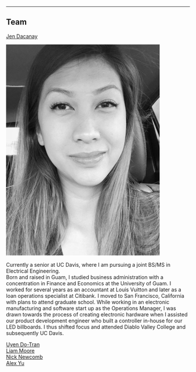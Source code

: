 ___
## Team

[Jen Dacanay](Jen.md)<br/>

![](images/JenBioPic.png)

Currently a senior at UC Davis, where I am pursuing a joint BS/MS in Electrical Engineering.  
Born and raised in Guam, I studied business administration with a concentration in Finance and Economics at the University of Guam. I worked for several years as an accountant at Louis Vuitton and later as a loan operations specialist at Citibank. I moved to San Francisco, California with plans to attend graduate school. While working in an electronic manufacturing and software start up as the Operations Manager, I was drawn towards the process of creating electronic hardware when I assisted our product development engineer who built a controller in-house for our LED billboards. I thus shifted focus and attended Diablo Valley College and subsequently UC Davis. 

[Uyen Do-Tran](Uyen.md)<br/>
[Liam Moore](Liam.md)<br/>
[Nick Newcomb](Nick.md)<br/>
[Alex Yu](Alex.md)<br/>


